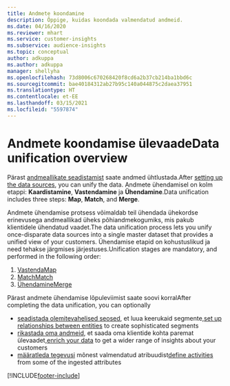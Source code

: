 ```yaml
---
title: Andmete koondamine
description: Õppige, kuidas koondada valmendatud andmeid.
ms.date: 04/16/2020
ms.reviewer: mhart
ms.service: customer-insights
ms.subservice: audience-insights
ms.topic: conceptual
author: adkuppa
ms.author: adkuppa
manager: shellyha
ms.openlocfilehash: 73d8006c670268420f8cd6a2b37cb214ba1bbd6c
ms.sourcegitcommit: bae40184312ab27b95c140a044875c2daea37951
ms.translationtype: HT
ms.contentlocale: et-EE
ms.lasthandoff: 03/15/2021
ms.locfileid: "5597874"
---
```

# <a name="data-unification-overview"></a><span data-ttu-id="18338-103">Andmete koondamise ülevaade</span><span class="sxs-lookup"><span data-stu-id="18338-103">Data unification overview</span></span>

<span data-ttu-id="18338-104">Pärast [andmeallikate seadistamist](data-sources.md) saate andmed ühtlustada.</span><span class="sxs-lookup"><span data-stu-id="18338-104">After [setting up the data sources](data-sources.md), you can unify the data.</span></span> <span data-ttu-id="18338-105">Andmete ühendamisel on kolm etappi: **Kaardistamine**, **Vastendamine** ja **Ühendamine**.</span><span class="sxs-lookup"><span data-stu-id="18338-105">Data unification includes three steps: **Map**, **Match**, and **Merge**.</span></span>

<span data-ttu-id="18338-106">Andmete ühendamise protsess võimaldab teil ühendada ühekordse erinevusega andmeallikad üheks põhiandmekogumiks, mis pakub klientidele ühendatud vaadet.</span><span class="sxs-lookup"><span data-stu-id="18338-106">The data unification process lets you unify once-disparate data sources into a single master dataset that provides a unified view of your customers.</span></span> <span data-ttu-id="18338-107">Ühendamise etapid on kohustuslikud ja need tehakse järgmises järjestuses.</span><span class="sxs-lookup"><span data-stu-id="18338-107">Unification stages are mandatory, and performed in the following order:</span></span>

1. [<span data-ttu-id="18338-108">Vastenda</span><span class="sxs-lookup"><span data-stu-id="18338-108">Map</span></span>](map-entities.md)
2. [<span data-ttu-id="18338-109">Match</span><span class="sxs-lookup"><span data-stu-id="18338-109">Match</span></span>](match-entities.md)
3. [<span data-ttu-id="18338-110">Ühendamine</span><span class="sxs-lookup"><span data-stu-id="18338-110">Merge</span></span>](merge-entities.md)

<span data-ttu-id="18338-111">Pärast andmete ühendamise lõpuleviimist saate soovi korral</span><span class="sxs-lookup"><span data-stu-id="18338-111">After completing the data unification, you can optionally</span></span>

- <span data-ttu-id="18338-112">[seadistada olemitevahelised seosed](relationships.md), et luua keerukaid segmente,</span><span class="sxs-lookup"><span data-stu-id="18338-112">[set up relationships between entities](relationships.md) to create sophisticated segments</span></span>
- <span data-ttu-id="18338-113">[rikastada oma andmeid](enrichment-hub.md), et saada oma klientide kohta paremat ülevaadet,</span><span class="sxs-lookup"><span data-stu-id="18338-113">[enrich your data](enrichment-hub.md) to get a wider range of insights about your customers</span></span>
- <span data-ttu-id="18338-114">[määratleda tegevusi](activities.md) mõnest valmendatud atribuudist</span><span class="sxs-lookup"><span data-stu-id="18338-114">[define activities](activities.md) from some of the ingested attributes</span></span>


[!INCLUDE[footer-include](../includes/footer-banner.md)]